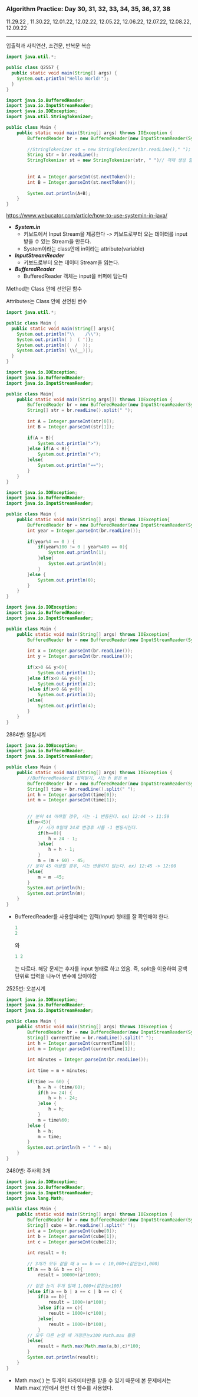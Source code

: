 <h3>Algorithm Practice: Day 30, 31, 32, 33, 34, 35, 36, 37, 38</h3> 

11.29.22 , 11.30.22, 12.01.22, 12.02.22, 12.05.22, 12.06.22, 12.07.22, 12.08.22, 12.09.22                                    																														

-------

입출력과 사칙연산, 조건문, 반복문 복습



```java
import java.util.*;

public class Q2557 {
  public static void main(String[] args) {
    System.out.println("Hello World!");
  }
}

```



```java
import java.io.BufferedReader;
import java.io.InputStreamReader;
import java.io.IOException;
import java.util.StringTokenizer;

public class Main {
    public static void main(String[] args) throws IOException {
        BufferedReader br = new BufferedReader(new InputStreamReader(System.in));
      
        //StringTokenizer st = new StringTokenizer(br.readLine()," ");
      	String str = br.readLine();
      	StringTokenizer st = new StringTokenizer(str, " ")// 객체 생성 할 때 StringTokenizer( "문자열" , 구분자 )
      	
        
        int A = Integer.parseInt(st.nextToken());
        int B = Integer.parseInt(st.nextToken());
        
        System.out.println(A+B);
    }
}
```

https://www.webucator.com/article/how-to-use-systemin-in-java/

- <i><b>System.in</b></i> 
  - 키보드에서 Input Stream을 제공한다 -> 키보드로부터 오는 데이터를 input받을 수 있는 Stream을 만든다.
  - System이라는 class안에 in이라는 attribute(variable)
- <i><b>InputStreamReader</b></i>
  - 키보드로부터 오는 데이터 Stream을 읽는다.
- <i><b>BufferedReader</b></i>
  - BufferedReader 객체는 input을 버퍼에 담는다





Method는 Class 안에 선언된 함수

Attributes는 Class 안에 선언된 변수



```java
import java.util.*;

public class Main {
  public static void main(String[] args){
    System.out.println("\\    /\\");
    System.out.println( )  ( '));
    System.out.println((  /  ));
    System.out.println( \\(__)|);
  }
}
```





```java
import java.io.IOException;
import java.io.BufferedReader;
import java.io.InputStreamReader;

public class Main{
    public static void main(String args[]) throws IOException {
        BufferedReader br = new BufferedReader(new InputStreamReader(System.in));
        String[] str = br.readLine().split(" ");
        
        int A = Integer.parseInt(str[0]);
        int B = Integer.parseInt(str[1]);
        
        if(A > B){
            System.out.println(">");
        }else if(A < B){
            System.out.println("<");
        }else{
            System.out.println("==");
        }
    }
}
```



```java
import java.io.IOException;
import java.io.BufferedReader;
import java.io.InputStreamReader;

public class Main {
    public static void main(String[] args) throws IOException{
        BufferedReader br = new BufferedReader(new InputStreamReader(System.in));
        int year = Integer.parseInt(br.readLine());
        
        if(year%4 == 0 ) {
            if(year%100 != 0 | year%400 == 0){
                System.out.println(1);
            }else{
                System.out.println(0);
            }
        }else {
            System.out.println(0);
        }
    }
}
```



```java
import java.io.IOException;
import java.io.BufferedReader;
import java.io.InputStreamReader;

public class Main {
    public static void main(String[] args) throws IOException{
        BufferedReader br = new BufferedReader(new InputStreamReader(System.in));
  
        int x = Integer.parseInt(br.readLine());
        int y = Integer.parseInt(br.readLine());
        
        if(x>0 && y>0){
            System.out.println(1);
        }else if(x<0 && y>0){
            System.out.println(2);
        }else if(x<0 && y<0){
            System.out.println(3);
        }else{
            System.out.println(4);
        }
    }
}
```





2884번: 알람시계

```java
import java.io.IOException;
import java.io.BufferedReader;
import java.io.InputStreamReader;

public class Main {
    public static void main(String[] args) throws IOException {
        //BufferedReader로 입력받기, 시는 h 분은 m
        BufferedReader br = new BufferedReader(new InputStreamReader(System.in));
        String[] time = br.readLine().split(" ");
        int h = Integer.parseInt(time[0]);
        int m = Integer.parseInt(time[1]);
          
        
        // 분이 44 이하일 경우, 시는 -1 변동된다. ex) 12:44 -> 11:59
        if(m<45){
            // 시가 0일때 24로 변경후 시를 -1 변동시킨다.
            if(h==0){
                h = 24 - 1;
            }else{
                h = h - 1;
            }
            m = (m + 60) - 45;
        // 분이 45 이상일 경우, 시는 변동되지 않는다. ex) 12:45 -> 12:00
        }else{
            m = m -45;
        }
        System.out.println(h);
        System.out.println(m);
    }
}
```

* BufferedReader를 사용할때에는 입력(Input) 형태를 잘 확인해야 한다.

  ```java
  1
  2
  ```

  와

  ```java
  1 2
  ```

  는 다르다. 해당 문제는 후자를 input 형태로 하고 있음. 즉, split을 이용하여 공백단위로 입력을 나누어 변수에 담아야함



2525번: 오븐시계

```java
import java.io.IOException;
import java.io.BufferedReader;
import java.io.InputStreamReader;

public class Main {
    public static void main(String[] args) throws IOException {
        BufferedReader br = new BufferedReader(new InputStreamReader(System.in));
        String[] currentTime = br.readLine().split(" ");
        int h = Integer.parseInt(currentTime[0]);
        int m = Integer.parseInt(currentTime[1]);
        
        int minutes = Integer.parseInt(br.readLine());
        
        int time = m + minutes;
        
        if(time >= 60) {
            h = h + (time/60);
            if(h >= 24) {
                h = h - 24;
            }else {
                h = h;
            }
            m = time%60;
        }else {
            h = h;
            m = time;
        }
        System.out.println(h + " " + m);
    }
}
```



2480번: 주사위 3개

```java
import java.io.IOException;
import java.io.BufferedReader;
import java.io.InputStreamReader;
import java.lang.Math;

public class Main {
    public static void main(String[] args) throws IOException {
        BufferedReader br = new BufferedReader(new InputStreamReader(System.in));
        String[] cube = br.readLine().split(" ");
        int a = Integer.parseInt(cube[0]);
        int b = Integer.parseInt(cube[1]);
        int c = Integer.parseInt(cube[2]);
        
        int result = 0;
        
        // 3개가 모두 같을 때 a == b == c 10,000+(같은눈x1,000)
        if(a == b && b == c){
            result = 10000+(a*1000);
        
        // 같은 눈이 두개 일때 1,000+(같은눈x100)
        }else if(a == b | a == c | b == c) {
            if(a == b){
                result = 1000+(a*100);
            }else if(a == c){
                result = 1000+(c*100);
            }else{
                result = 1000+(b*100);
            }
        // 모두 다른 눈일 때 가장큰눈x100 Math.max 활용    
        }else{
            result = Math.max(Math.max(a,b),c)*100;
        }
        System.out.println(result);
    }
}
```

- Math.max( ) 는 두개의 파라미터만을 받을 수 있기 때문에 본 문제에서는 Math.max( )안에서 한번 더 함수를 사용했다.